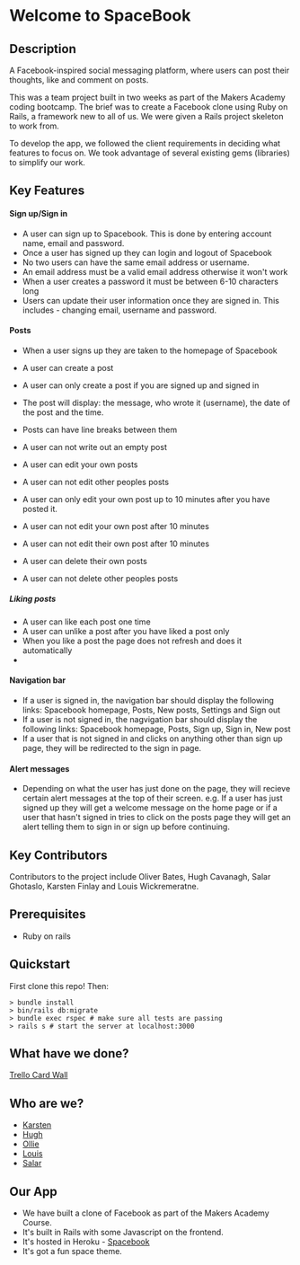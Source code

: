 # Welcome to SpaceBook

## Description

A Facebook-inspired social messaging platform, where users can post their thoughts, like and comment on posts.

This was a team project built in two weeks as part of the Makers Academy coding bootcamp. The brief was to create a Facebook clone using Ruby on Rails, a framework new to all of us. We were given a Rails project skeleton to work from.

To develop the app, we followed the client requirements in deciding what features to focus on. We took advantage of several existing gems (libraries) to simplify our work.

## Key Features

#### Sign up/Sign in

- A user can sign up to Spacebook. This is done by entering account name, email and password.
- Once a user has signed up they can login and logout of Spacebook
- No two users can have the same email address or username.
- An email address must be a valid email address otherwise it won't work
- When a user creates a password it must be between 6-10 characters long
- Users can update their user information once they are signed in. This includes - changing email, username and password.

#### Posts

- When a user signs up they are taken to the homepage of Spacebook
- A user can create a post
- A user can only create a post if you are signed up and signed in
- The post will display: the message, who wrote it (username), the date of the post and the time.
- Posts can have line breaks between them
- A user can not write out an empty post

- A user can edit your own posts
- A user can not edit other peoples posts
- A user can only edit your own post up to 10 minutes after you have posted it.
- A user can not edit your own post after 10 minutes
- A user can not edit their own post after 10 minutes
- A user can delete their own posts
- A user can not delete other peoples posts

##### Liking posts

- A user can like each post one time
- A user can unlike a post after you have liked a post only
- When you like a post the page does not refresh and does it automatically
-

#### Navigation bar

- If a user is signed in, the navigation bar should display the following links:
  Spacebook homepage, Posts, New posts, Settings and Sign out
- If a user is not signed in, the nagvigation bar should display the following links:
  Spacebook homepage, Posts, Sign up, Sign in, New post
- If a user that is not signed in and clicks on anything other than sign up page, they will be redirected to the sign in page.

#### Alert messages

- Depending on what the user has just done on the page, they will recieve certain alert messages at the top of their screen. e.g. If a user has just signed up they will get a welcome message on the home page or if a user that hasn't signed in tries to click on the posts page they will get an alert telling them to sign in or sign up before continuing.

## Key Contributors

Contributors to the project include Oliver Bates, Hugh Cavanagh, Salar Ghotaslo, Karsten Finlay and Louis Wickremeratne.

## Prerequisites

- Ruby on rails

## Quickstart

First clone this repo! Then:

```
> bundle install
> bin/rails db:migrate
> bundle exec rspec # make sure all tests are passing
> rails s # start the server at localhost:3000

```

## What have we done?

[Trello Card Wall](https://trello.com/b/9Td5gkMI/acebook-sholk)

## Who are we?

- [Karsten](https://github.com/KarstenFinlay)
- [Hugh](https://github.com/hacaravan)
- [Ollie](https://github.com/bateso88)
- [Louis](https://github.com/louiswicks)
- [Salar](https://github.com/SalarGhotaslo)

## Our App

- We have built a clone of Facebook as part of the Makers Academy Course.
- It's built in Rails with some Javascript on the frontend.
- It's hosted in Heroku -
  [Spacebook](https://fierce-plains-18412.herokuapp.com)
- It's got a fun space theme.
